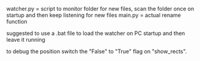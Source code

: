 watcher.py = script to monitor folder for new files, scan the folder once on startup and then keep listening for new files
main.py = actual rename function 

suggested to use a .bat file to load the watcher on PC startup and then leave it running

to debug the position switch the "False" to "True" flag on "show_rects".
